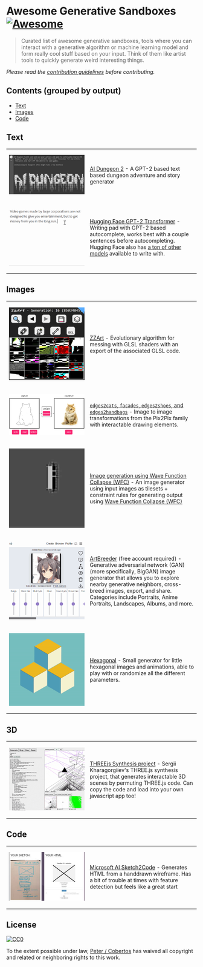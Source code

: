 # Awesome Generative Sandboxes [![Awesome](https://cdn.rawgit.com/sindresorhus/awesome/d7305f38d29fed78fa85652e3a63e154dd8e8829/media/badge.svg)](https://github.com/sindresorhus/awesome)

> Curated list of awesome generative sandboxes, tools where you can interact with a generative algorithm or machine learning model and form really cool stuff based on your input. Think of them like artist tools to quickly generate weird interesting things.

*Please read the [contribution guidelines](CONTRIBUTING.MD) before contributing.*

## Contents (grouped by output)

- [Text](#text)
- [Images](#images)
- [Code](#code)

## Text

<table><tbody>
<tr><td width="200">

![AIDungeon ASCII Logo](media/aidungeon.png)

</td><td>

[AI Dungeon 2](https://colab.research.google.com/github/nickwalton/AIDungeon/blob/ab5a67fdcda4f20651d3158d8a822d1bbf699f2b/AIDungeon_2.ipynb) - A GPT-2 based text based dungeon adventure and story generator

</td></tr>
<tr><td width="200">

![Hugging Face Transformer demo](media/huggingFace.gif)

</td><td>

[Hugging Face GPT-2 Transformer](https://transformer.huggingface.co/doc/gpt2-large) - Writing pad with GPT-2 based autocomplete, works best with a couple sentences before autocompleting. Hugging Face also has [a ton of other models](https://transformer.huggingface.co/) available to write with.

</td></tr>
</tbody></table>

## Images

<table><tbody>
<tr><td width="200">

![ZZArt Screenshot showing UI interface](media/zzart.png)

</td><td>

[ZZArt](http://zzart.3d2k.com/) - Evolutionary algorithm for messing with GLSL shaders with an export of the associated GLSL code.

</td></tr>
<tr><td>

![Pix2Pix Demo](media/edges2cats.png)

</td><td>

[`edges2cats`, `facades`, `edges2shoes`, and `edges2handbags`](https://affinelayer.com/pixsrv/) - Image to image transformations from the Pix2Pix family with interactable drawing elements.

</td></tr>
<tr><td>

![WFC Demo](media/wfc.gif)

</td><td>

[Image generation using Wave Function Collapse (WFC)](http://www.kchapelier.com/wfc-example/overlapping-model.html) - An image generator using input images as tilesets + constraint rules for generating output using [Wave Function Collapse (WFC)](https://github.com/mxgmn/WaveFunctionCollapse)

</td></tr>
<tr><td>

![ArtBreeder Demo](media/artbreeder.gif)

</td><td>

[ArtBreeder](https://artbreeder.com/) (free account required) - Generative adversarial network (GAN) (more specifically, BigGAN) image generator that allows you to explore nearby generative neighbors, cross-breed images, export, and share. Categories include Portraits, Anime Portraits, Landscapes, Albums, and more.

</td></tr>
<tr><td>

![Hexagonal](media/hexagonal.gif)

</td><td>

[Hexagonal](https://hexagonal.surge.sh/) - Small generator for little hexagonal images and animations, able to play with or randomize all the different parameters.

</td></tr>
</tbody></table>

## 3D

<table><tbody>
<tr><td width="200">

![THREEjs Synthesis project](media/threejs-synthesis.gif)

</td><td>

[THREEjs Synthesis project](https://grgv.xyz/generative_art_synthesis/) - Sergii Kharagorgiiev's THREE.js synthesis project, that generates interactable 3D scenes by permuting THREE.js code. Can copy the code and load into your own javascript app too!

</td></tr>
</tbody></table>

## Code

<table><tbody>
<tr><td width="200">

![Sketch2code Demo](media/sketch2code.jpg)

</td><td>

[Microsoft AI Sketch2Code](https://sketch2code.azurewebsites.net/) - Generates HTML from a handdrawn wireframe. Has a bit of trouble at times with feature detection but feels like a great start

</td></tr>
</tbody></table>

## License

[![CC0](http://mirrors.creativecommons.org/presskit/buttons/88x31/svg/cc-zero.svg)](https://creativecommons.org/publicdomain/zero/1.0/)

To the extent possible under law, [Peter / Cobertos](http://cobertos.com) has waived all copyright and related or neighboring rights to this work.
